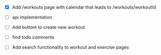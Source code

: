 - [x] Add /workouts page with calendar that leads to /workouts/workoutId
- [ ] api implementation
- [ ] Add buttom to create new workout
- [ ] find todo comments

- [ ] Add search functionality to workout and exercise pages
